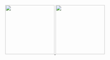 <div align="center">
	<a href="https://github.com/orafaelpedrosa">
	<img height="160em" src="https://github-readme-stats.vercel.app/api?username=orafaelpedrosa&show_icons=true&theme=tokyonight&include_all_commits=true&count_private=true"/>
	<img height="160em" src="https://github-readme-stats.vercel.app/api/top-langs/?username=orafaelpedrosa&layout=compact&langs_count=7&theme=tokyonight"/>
  </div>
